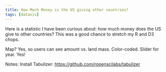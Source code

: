 ```yaml
---
title: How Much Money is the US giving other countries?
tags: [datavis]
---
```

Here is a statistic I have been curious about: how much money does the US give to other countries? This was a good chance to stretch my R and D3 chops.

Map? Yes, so users can see amount vs. land mass. Color-coded. Slider for year. Yes!

Notes:
Install Tabulizer: https://github.com/ropenscilabs/tabulizer


